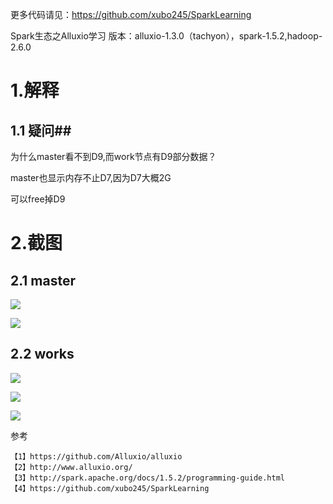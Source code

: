 
更多代码请见：https://github.com/xubo245/SparkLearning

Spark生态之Alluxio学习 版本：alluxio-1.3.0（tachyon），spark-1.5.2,hadoop-2.6.0

# 1.解释 #

## 1.1 疑问##
为什么master看不到D9,而work节点有D9部分数据？

master也显示内存不止D7,因为D7大概2G

可以free掉D9

# 2.截图 #

## 2.1 master
![](http://i.imgur.com/7lgfEo4.png)

![](http://i.imgur.com/fgUeUk8.png)

## 2.2 works
![](http://i.imgur.com/YMkfaE5.png)

![](http://i.imgur.com/QoKJ1Px.png)

![](http://i.imgur.com/FACVCgx.png)




参考

	【1】https://github.com/Alluxio/alluxio
	【2】http://www.alluxio.org/
	【3】http://spark.apache.org/docs/1.5.2/programming-guide.html
	【4】https://github.com/xubo245/SparkLearning
